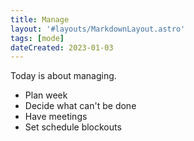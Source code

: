 ```yaml
---
title: Manage
layout: '#layouts/MarkdownLayout.astro'
tags: [mode]
dateCreated: 2023-01-03
---
```


Today is about managing.

- Plan week
- Decide what can't be done
- Have meetings
- Set schedule blockouts
